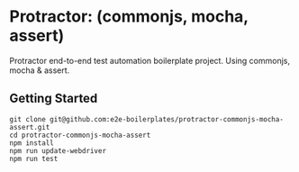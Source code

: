 # Protractor: (commonjs, mocha, assert)

Protractor end-to-end test automation boilerplate project. Using commonjs, mocha &amp; assert.

## Getting Started

    git clone git@github.com:e2e-boilerplates/protractor-commonjs-mocha-assert.git
    cd protractor-commonjs-mocha-assert
    npm install
    npm run update-webdriver
    npm run test
